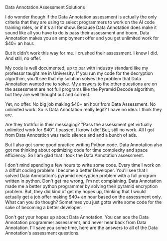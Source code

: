 Data Annotation Assessment Solutions

I do wonder though if the Data Annotation assessment is actually the only criteria that they are using to select 
programmers to work on the AI code training roles, or if it's all for show. Because Data Annotation 
does make it sound like all you have to do is pass their assessment and boom, 
Data Annotation makes you an employment offer and you get unlimited work for $40+ an hour. 

But it didn't work this way for me. I crushed their assessment. I know I did. And still, no offer.

My code is well documented, up to par with industry standard like my professor taught me in University. 
If you run my code for the decryption algorthim, you'll see that my solution solves the problem
that Data Annotation wanted me to solve. My answers to the other questions are on the assessment are not 
full programs like the Pyramid Decode algorithm, but they are well thought out and correct. 

Yet, no offer. No big job making $40+ an hour from Data Assessment. No unlimited work. 
So is Data Annotation really legit? I have no idea. I think they are. 

Are they truthful in their messaging?
"Pass the assessment get virtually unlimited work for $40".
I passed, I know I did! But, still no work. 
All I got from Data Annotation was radio silence and and a bunch of ads. 

But I also got some good practice writing Python code. 
Data Annotation also got me thinking about optimizing code for time complexity and space efficiency.
So I am glad that I took the Data Annotation assessment. 

I don't mind spending a few hours to write some code. Every time I work on a diffult coding problem I become a better Developer. 
You'll see that I solved Data Annotation's pyramid decryption problem with a full program written in python. 
Don't get me wrong, I'm not complaining. Data Annotation made me a better python programmer by solving their pyramid encryption problem.
But, they did kind of get my hopes up, thinking that I would actually get a job offer making $40+ an hour based on the assessment only.
What can you do though? Sometimes you just gotta write some code for the sake of becoming a better developer. 

Don't get your hopes up about Data Annotation. 
You can ace the Data Annotation programmer assessment, and never hear back from Data Annotation. 
I'll save you some time, here are the answers to all of the Data Annotation's assessment questions. 
